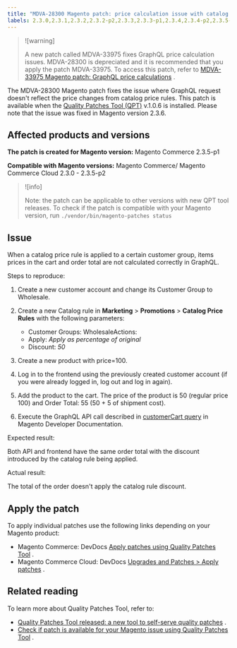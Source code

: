 ```yaml
---
title: "MDVA-28300 Magento patch: price calculation issue with catalog price rule in GraphQL"
labels: 2.3.0,2.3.1,2.3.2,2.3.2-p2,2.3.3,2.3.3-p1,2.3.4,2.3.4-p2,2.3.5-p1,2.3.5-p2,GraphQL,QPT 1.0.6,QPT patches,Magento Commerce,Magento Commerce Cloud,price calculation,support tools
---
```


>![warning]
>
>A new patch called MDVA-33975 fixes GraphQL price calculation issues. MDVA-28300 is depreciated and it is recommended that you apply the patch MDVA-33975. To access this patch, refer to [MDVA-33975 Magento patch: GraphQL price calculations](https://support.magento.com/hc/en-us/articles/360055782351) .

The MDVA-28300 Magento patch fixes the issue where GraphQL request doesn't reflect the price changes from catalog price rules. This patch is available when the [Quality Patches Tool (QPT)](https://support.magento.com/hc/en-us/articles/360047139492) v.1.0.6 is installed. Please note that the issue was fixed in Magento version 2.3.6.

## Affected products and versions

 **The patch is created for Magento version:** Magento Commerce 2.3.5-p1

 **Compatible with Magento versions:** Magento Commerce/ Magento Commerce Cloud 2.3.0 - 2.3.5-p2

>![info]
>
>Note: the patch can be applicable to other versions with new QPT tool releases. To check if the patch is compatible with your Magento version, run `./vendor/bin/magento-patches
    status` 

## Issue

When a catalog price rule is applied to a certain customer group, items prices in the cart and order total are not calculated correctly in GraphQL.

 <span class="wysiwyg-underline">Steps to reproduce:</span> 

1. Create a new customer account and change its Customer Group to Wholesale.
1. Create a new Catalog rule in **Marketing** > **Promotions** > **Catalog Price Rules** with the following parameters:
    * Customer Groups: WholesaleActions:
    * Apply: *Apply as percentage of original* 
    * Discount: *50* 
    

1. Create a new product with price=100.
1. Log in to the frontend using the previously created customer account (if you were already logged in, log out and log in again).
1. Add the product to the cart. The price of the product is 50 (regular price 100) and Order Total: 55 (50 + 5 of shipment cost).
1. Execute the GraphQL API call described in [customerCart query](https://devdocs.magento.com/guides/v2.3/graphql/queries/customer-cart.html) in Magento Developer Documentation.

 <span class="wysiwyg-underline">Expected result:</span> 

Both API and frontend have the same order total with the discount introduced by the catalog rule being applied.

 <span class="wysiwyg-underline">Actual result:</span> 

The total of the order doesn't apply the catalog rule discount.

## Apply the patch

To apply individual patches use the following links depending on your Magento product:

* Magento Commerce: DevDocs [Apply patches using Quality Patches Tool](https://devdocs.magento.com/guides/v2.4/comp-mgr/patching/mqp.html) .
* Magento Commerce Cloud: DevDocs [Upgrades and Patches > Apply patches](https://devdocs.magento.com/cloud/project/project-patch.html) .

## Related reading

To learn more about Quality Patches Tool, refer to:

* [Quality Patches Tool released: a new tool to self-serve quality patches](https://support.magento.com/hc/en-us/articles/360047139492) .
* [Check if patch is available for your Magento issue using Quality Patches Tool](https://support.magento.com/hc/en-us/articles/360047125252) .

